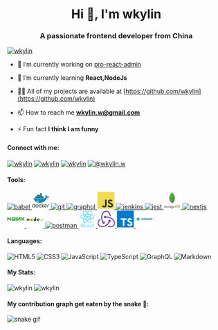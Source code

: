<h1 align="center">Hi 👋, I'm wkylin</h1>
<h3 align="center">A passionate frontend developer from China</h3>

<p align="left">
<!--   <img src="https://komarev.com/ghpvc/?username=wkylin&label=Profile%20views&color=0e75b6&style=flat" alt="wkylin" /> -->
  <a href="https://twitter.com/wkylin" target="blank"><img src="https://img.shields.io/twitter/follow/wkylin?logo=twitter&style=for-the-badge" alt="wkylin" /></a>
</p>

<!-- <p align="left">
  <a href="https://github.com/ryo-ma/github-profile-trophy"><img src="https://github-profile-trophy.vercel.app/?username=wkylin" width="800" alt="wkylin" /></a>
  <a href="https://app.daily.dev/wkylin"><img src="https://api.daily.dev/devcards/33af6d7cdbd64829b51d998fec8f7bc2.png?r=fv5" width="190" alt="wkylin.w's Dev Card"/></a>
</p> -->

- 🔭 I’m currently working on [pro-react-admin](https://wkylin.github.io/pro-react-admin/)

- 🌱 I’m currently learning **React,NodeJs**

- 👨‍💻 All of my projects are available at [https://github.com/wkylin](https://github.com/wkylin)

- 📫 How to reach me **wkylin.w@gmail.com**

- ⚡ Fun fact **I think I am funny**

#### Connect with me:
<p>
   <a href="https://codepen.io/wkylin" target="blank"><img align="center" src="https://raw.githubusercontent.com/rahuldkjain/github-profile-readme-generator/master/src/images/icons/Social/codepen.svg" alt="wkylin" height="30" width="30" /></a>
   <a href="https://dev.to/wkylin" target="blank"><img align="center" src="https://cdn.jsdelivr.net/npm/simple-icons@3.0.1/icons/dev-dot-to.svg" alt="wkylin" height="30" width="30" /></a>
   <a href="https://twitter.com/wkylin" target="blank"><img align="center" src="https://raw.githubusercontent.com/rahuldkjain/github-profile-readme-generator/master/src/images/icons/Social/twitter.svg" alt="wkylin" height="30" width="30" /></a>
   <a href="https://medium.com/@wkylin.w" target="blank"><img align="center" src="https://raw.githubusercontent.com/rahuldkjain/github-profile-readme-generator/master/src/images/icons/Social/medium.svg" alt="@wkylin.w" height="30" width="30" /></a>
</p>

#### Tools:
<p align="left"> <a href="https://babeljs.io/" target="_blank"> <img src="https://www.vectorlogo.zone/logos/babeljs/babeljs-icon.svg" alt="babel" width="40" height="40"/> </a> <a href="https://www.docker.com/" target="_blank"> <img src="https://raw.githubusercontent.com/devicons/devicon/master/icons/docker/docker-original-wordmark.svg" alt="docker" width="40" height="40"/> </a> <a href="https://git-scm.com/" target="_blank"> <img src="https://www.vectorlogo.zone/logos/git-scm/git-scm-icon.svg" alt="git" width="40" height="40"/> </a> <a href="https://graphql.org" target="_blank"> <img src="https://www.vectorlogo.zone/logos/graphql/graphql-icon.svg" alt="graphql" width="40" height="40"/> </a> <a href="https://developer.mozilla.org/en-US/docs/Web/JavaScript" target="_blank"> <img src="https://raw.githubusercontent.com/devicons/devicon/master/icons/javascript/javascript-original.svg" alt="javascript" width="40" height="40"/> </a> <a href="https://www.jenkins.io" target="_blank"> <img src="https://www.vectorlogo.zone/logos/jenkins/jenkins-icon.svg" alt="jenkins" width="40" height="40"/> </a> <a href="https://jestjs.io" target="_blank"> <img src="https://www.vectorlogo.zone/logos/jestjsio/jestjsio-icon.svg" alt="jest" width="40" height="40"/> </a> <a href="https://www.mongodb.com/" target="_blank"> <img src="https://raw.githubusercontent.com/devicons/devicon/master/icons/mongodb/mongodb-original-wordmark.svg" alt="mongodb" width="40" height="40"/> </a> <a href="https://nextjs.org/" target="_blank"> <img src="https://cdn.worldvectorlogo.com/logos/nextjs-3.svg" alt="nextjs" width="40" height="40"/> </a> <a href="https://www.nginx.com" target="_blank"> <img src="https://raw.githubusercontent.com/devicons/devicon/master/icons/nginx/nginx-original.svg" alt="nginx" width="40" height="40"/> </a> <a href="https://nodejs.org" target="_blank"> <img src="https://raw.githubusercontent.com/devicons/devicon/master/icons/nodejs/nodejs-original-wordmark.svg" alt="nodejs" width="40" height="40"/> </a> <a href="https://postman.com" target="_blank"> <img src="https://www.vectorlogo.zone/logos/getpostman/getpostman-icon.svg" alt="postman" width="40" height="40"/> </a> <a href="https://reactjs.org/" target="_blank"> <img src="https://raw.githubusercontent.com/devicons/devicon/master/icons/react/react-original-wordmark.svg" alt="react" width="40" height="40"/> </a> <a href="https://redux.js.org" target="_blank"> <img src="https://raw.githubusercontent.com/devicons/devicon/master/icons/redux/redux-original.svg" alt="redux" width="40" height="40"/> </a> <a href="https://www.typescriptlang.org/" target="_blank"> <img src="https://raw.githubusercontent.com/devicons/devicon/master/icons/typescript/typescript-original.svg" alt="typescript" width="40" height="40"/> </a> <a href="https://webpack.js.org" target="_blank"> <img src="https://raw.githubusercontent.com/devicons/devicon/d00d0969292a6569d45b06d3f350f463a0107b0d/icons/webpack/webpack-original-wordmark.svg" alt="webpack" width="40" height="40"/> </a> </p>

#### Languages:
![HTML5](https://img.shields.io/badge/html5-%23E34F26.svg?style=for-the-badge&logo=html5&logoColor=white)
![CSS3](https://img.shields.io/badge/css3-%231572B6.svg?style=for-the-badge&logo=css3&logoColor=white)
![JavaScript](https://img.shields.io/badge/javascript-%23323330.svg?style=for-the-badge&logo=javascript&logoColor=%23F7DF1E)
![TypeScript](https://img.shields.io/badge/typescript-%23007ACC.svg?style=for-the-badge&logo=typescript&logoColor=white)
![GraphQL](https://img.shields.io/badge/-GraphQL-E10098?style=for-the-badge&logo=graphql&logoColor=white)
![Markdown](https://img.shields.io/badge/markdown-%23000000.svg?style=for-the-badge&logo=markdown&logoColor=white)

#### My Stats:
<div>
  <img width="320px" height="156" src="https://github-readme-stats.vercel.app/api/top-langs?username=wkylin&show_icons=true&locale=en&layout=compact" alt="wkylin" />
  <img  width="400px" src="https://github-readme-stats.vercel.app/api?username=wkylin&show_icons=true&locale=en" alt="wkylin" />
</div>

#### My contribution graph get eaten by the snake 🐍:
![snake gif](https://github.com/wkylin/wkylin/blob/output/github-contribution-grid-snake.gif)

<!--
### Streak:
[![GitHub Streak](https://github-readme-streak-stats.herokuapp.com/?user=wkylin)](https://git.io/streak-stats)

<!--
### Profile 3d contrib
![](./profile-3d-contrib/profile-green-animate.svg)
-->
